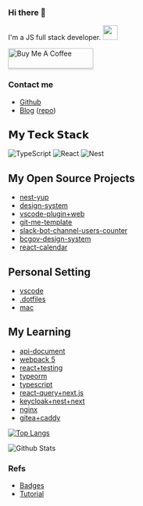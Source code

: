 ### Hi there 👋

I'm a JS full stack developer. <img src="https://github.com/TheDudeThatCode/TheDudeThatCode/blob/master/Assets/Developer.gif" width="30px">

<a href="https://www.buymeacoffee.com/c1495616js" target="_blank"><img src="https://www.buymeacoffee.com/assets/img/custom_images/orange_img.png" alt="Buy Me A Coffee" style="height: 41px !important;width: 174px !important;box-shadow: 0px 3px 2px 0px rgba(190, 190, 190, 0.5) !important;-webkit-box-shadow: 0px 3px 2px 0px rgba(190, 190, 190, 0.5) !important;" ></a>


### Contact me

- [Github](https://github.com/c1495616js)
- [Blog](https://blog.c1495616.online) ([repo](https://github.com/c1495616js/next-blog))

## 𝗠𝘆 𝗧𝗲𝗰𝗸 𝗦𝘁𝗮𝗰𝗸

![TypeScript](https://img.shields.io/badge/-TypeScript-007ACC?style=flat-square&logo=typescript&logoColor=white)
![React](https://img.shields.io/badge/-React-%23282C34?style=flat-square&logo=react)
![Nest](https://img.shields.io/badge/nestjs-%23E0234E.svg?style=flat-square&logo=nestjs&logoColor=white)

## My Open Source Projects

- [nest-yup](https://github.com/c1495616js/nestjs-yup)
- [design-system](https://github.com/c1495616js/design-system-boilerplate)
- [vscode-plugin+web](https://github.com/c1495616js/vscode-snippet-viewer)
- [git-me-template](https://github.com/c1495616js/Git-Me-Template)
- [slack-bot-channel-users-counter](https://github.com/c1495616js/fresh_time_counter)
- [bcgov-design-system](https://github.com/c1495616js/bcgov-style-system)
- [react-calendar](https://github.com/c1495616js/react-calendar)

## Personal Setting

- [vscode](https://github.com/c1495616js/my-vscode)
- [.dotfiles](https://github.com/c1495616js/.dotfiles)
- [mac](https://github.com/c1495616js/mac-development)

## My Learning

- [api-document](https://github.com/c1495616js/api-document)
- [webpack 5](https://github.com/c1495616js/webpack5-learning)
- [react+testing](https://github.com/c1495616js/react-testing)
- [typeorm](https://github.com/c1495616js/typeorm_practice)
- [typescript](https://github.com/c1495616js/typescript_practice)
- [react-query+next.js](https://github.com/c1495616js/react-query-next)
- [keycloak+nest+next](https://github.com/c1495616js/kc-nest-next)
- [nginx](https://github.com/c1495616js/nginx_practice)
- [gitea+caddy](https://github.com/c1495616js/gitea_caddy_docker)

[![Top Langs](https://github-readme-stats.vercel.app/api/top-langs/?username=c1495616js)](https://github.com/anuraghazra/github-readme-stats)

![Github Stats](https://github-readme-stats.vercel.app/api?username=c1495616js&show_icons=true&theme=dark)

<!--
**c1495616js/c1495616js** is a ✨ _special_ ✨ repository because its `README.md` (this file) appears on your GitHub profile.

Here are some ideas to get you started:

- 🔭 I’m currently working on ...
- 🌱 I’m currently learning ...
- 👯 I’m looking to collaborate on ...
- 🤔 I’m looking for help with ...
- 💬 Ask me about ...
- 📫 How to reach me: ...
- 😄 Pronouns: ...
- ⚡ Fun fact: ...
-->

### Refs
- [Badges](https://github.com/Ileriayo/markdown-badges)
- [Tutorial](https://dev.to/supritha/how-to-have-an-awesome-github-profile-1969)
